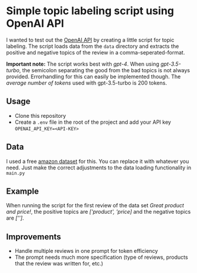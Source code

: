 # Simple topic labeling script using OpenAI API

I wanted to test out the [OpenAI API](https://platform.openai.com/docs/introduction) by creating a little script for topic labeling. The script loads data from the `data` directory and extracts the positive and negative topics of the review in a comma-seperated-format.

**Important note:** The script works best with *gpt-4*. When using *gpt-3.5-turbo*, the semicolon separating the good from the bad topics is not always provided. Errorhandling for this can easily be implemented though. The *average number of tokens* used with gpt-3.5-turbo is 200 tokens.

## Usage

- Clone this repository
- Create a `.env` file in the root of the project and add your API key `OPENAI_API_KEY=<API-KEY>`

## Data

 I used a free [amazon dataset](https://cseweb.ucsd.edu/~jmcauley/datasets/amazon_v2/) for this. You can replace it with whatever you need. Just make the correct adjustments to the data loading functionality in `main.py`

 ## Example

 When running the script for the first review of the data set *Great product and price!*, the positive topics are *['product', 'price]* and the negative topics are *['']*.

## Improvements

- Handle multiple reviews in one prompt for token efficiency
- The prompt needs much more specification (type of reviews, products that the review was written for, etc.)
